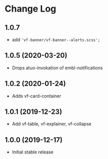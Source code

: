 # Change Log

## 1.0.7

* add `'vf-banner/vf-banner--alerts.scss';`

## 1.0.5 (2020-03-20)

* Drops atuo-invokation of embl-notifications

## 1.0.2 (2020-01-24)

* Adds vf-card-container

## 1.0.1 (2019-12-23)

* Add vf-table, vf-explainer, vf-collapse

## 1.0.0 (2019-12-17)

* Initial stable release
